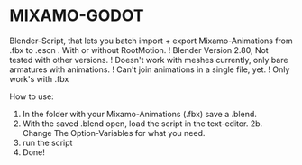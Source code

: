 # MIXAMO-GODOT
Blender-Script, that lets you batch import + export Mixamo-Animations from .fbx to .escn . With or without RootMotion.
! Blender Version 2.80, Not tested with other versions.
! Doesn't work with meshes currently, only bare armatures with animations.
! Can't join animations in a single file, yet.
! Only work's with .fbx

How to use:
1. In the folder with your Mixamo-Animations (.fbx) save a .blend.
2. With the saved .blend open, load the script in the text-editor.
2b. Change The Option-Variables for what you need.
3. run the script
4. Done!

